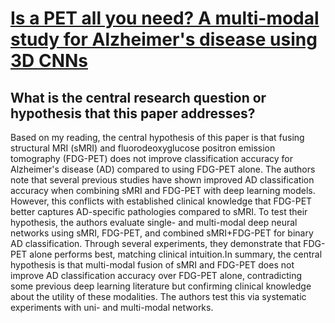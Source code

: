 # [Is a PET all you need? A multi-modal study for Alzheimer's disease using   3D CNNs](https://arxiv.org/abs/2207.02094)

## What is the central research question or hypothesis that this paper addresses?

Based on my reading, the central hypothesis of this paper is that fusing structural MRI (sMRI) and fluorodeoxyglucose positron emission tomography (FDG-PET) does not improve classification accuracy for Alzheimer's disease (AD) compared to using FDG-PET alone. The authors note that several previous studies have shown improved AD classification accuracy when combining sMRI and FDG-PET with deep learning models. However, this conflicts with established clinical knowledge that FDG-PET better captures AD-specific pathologies compared to sMRI. To test their hypothesis, the authors evaluate single- and multi-modal deep neural networks using sMRI, FDG-PET, and combined sMRI+FDG-PET for binary AD classification. Through several experiments, they demonstrate that FDG-PET alone performs best, matching clinical intuition.In summary, the central hypothesis is that multi-modal fusion of sMRI and FDG-PET does not improve AD classification accuracy over FDG-PET alone, contradicting some previous deep learning literature but confirming clinical knowledge about the utility of these modalities. The authors test this via systematic experiments with uni- and multi-modal networks.
